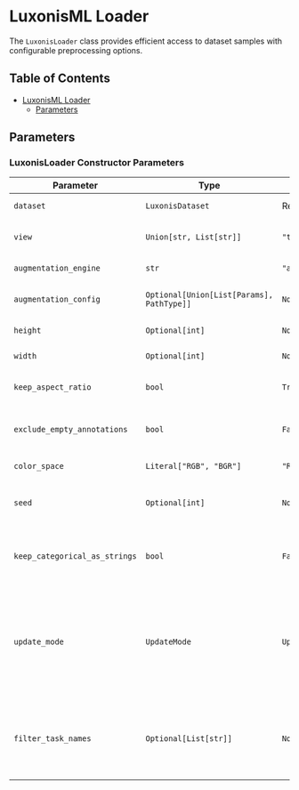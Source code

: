 # LuxonisML Loader

The `LuxonisLoader` class provides efficient access to dataset samples with configurable preprocessing options.

## Table of Contents

- [LuxonisML Loader](#luxonisml-loader)
  - [Parameters](#parameters)

## Parameters

### LuxonisLoader Constructor Parameters

| Parameter                     | Type                                      | Default            | Description                                                                                                                                                                          |
| ----------------------------- | ----------------------------------------- | ------------------ | ------------------------------------------------------------------------------------------------------------------------------------------------------------------------------------ |
| `dataset`                     | `LuxonisDataset`                          | Required           | The dataset to load data from                                                                                                                                                        |
| `view`                        | `Union[str, List[str]]`                   | `"train"`          | Dataset split to use ("train", "val", "test")                                                                                                                                        |
| `augmentation_engine`         | `str`                                     | `"albumentations"` | [Augmentation engine](../augmentations/README.md) to use.                                                                                                                            |
| `augmentation_config`         | `Optional[Union[List[Params], PathType]]` | `None`             | Configuration for the augmentations                                                                                                                                                  |
| `height`                      | `Optional[int]`                           | `None`             | Height of the output images                                                                                                                                                          |
| `width`                       | `Optional[int]`                           | `None`             | Width of the output images                                                                                                                                                           |
| `keep_aspect_ratio`           | `bool`                                    | `True`             | Whether to keep image aspect ratio                                                                                                                                                   |
| `exclude_empty_annotations`   | `bool`                                    | `False`            | Whether to exclude empty annotations             Optional                                                                                                                            |
| `color_space`                 | `Literal["RGB", "BGR"]`                   | `"RGB"`            | Color space of output images                                                                                                                                                         |
| `seed`                        | `Optional[int]`                           | `None`             | The random seed to use for the augmentations.                                                                                                                                        |
| `keep_categorical_as_strings` | `bool`                                    | `False`            | Whether to keep categorical metadata as strings                                                                                                                                      |
| `update_mode`                 | `UpdateMode`                              | `UpdateMode.ALL`   | Applicable to remote datasets. The loader internally calls the [`pull_from_cloud`](../datasets/README.md#pulling-from-remote-storage) method to download the dataset from the cloud. |
| `filter_task_names`           | `Optional[List[str]]`                     | `None`             | If provided, only include annotations for these specified tasks, ignoring any others in the data.                                                                                    |
